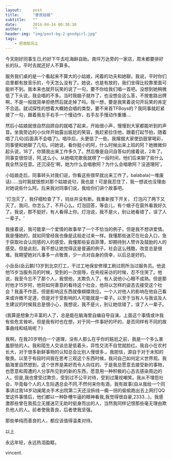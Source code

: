 ```yaml
---
layout:     post
title:      "善良姑娘"
subtitle:   ""
date:       2016-04-14 00:30:30
author:     ""
header-img: "img/post-bg-2-goodgirl.jpg"
tags:
    - 把酒慰风尘
---
```


   今天刚好同事生日,约好下午去吃海鲜自助。南坪万达旁的一家店，周末都要排好长的队，平时去就还好人不算多。
        
   服务我们桌的是一个看起来不算大的小姑娘，闲着的功夫和她聊。我说，平时你们店里都有放音乐的，今天怎么没有了。她说，也是有放的，我们坐得比较靠里面可能听不到。我本来也就开玩笑的说了一句，要不你给我们唱一首吧。没想到她稍微低了下头说，我会唱的不多。当时我脑子就炸了，也没想会这么答，不按套路出牌啊，不是一般就简单拒绝然后就走掉了吗。我一想，要是我笑着说句开玩笑的肯定不合适。就试探性的想着大概她会唱的类型，要不来首TFBoys的？我同事就赶紧接了一句，跟着我左手右手一个慢动作，右手左手慢动作重播....
        
   然后小姑娘就很自然自顾自的就唱了起来，开始很小声，慢慢到大家都能听到的声音。坐我旁边的小伙伴开始露出尴尬的笑容，我赶紧拉住他，跟着打起节拍，随着唱了几句(后面真不会唱了)。唱毕后，头更低了一些。我撺掇大家使劲鼓掌喝彩，同事便和她聊了几句。问她说，看你挺小的阿，什么时候出来上班的阿？她微微仰起头说，18了，你猜我出来工作多久了。然后像是自问自答似的接着说，2年了。同事变很惊讶，阿,这么小。从她唱完歌我就楞了一段时间，他们后来聊了些什么我全然没在意。还沉浸在'啊，她为什么会唱歌阿？为什么会唱歌阿？没道理阿'。

   小姑娘走后，同事转头对我们说，你看这些很早就出来工作了，balabala(一堆废话).....当时我就很想对那个姑娘说句，我也是！可是我忍住了，我一想说也没理由对她说些什么阿。后来我对同事们说，我给你们讲个故事吧。

   '灯泡灭了，我仔细检查了下，钨丝并没有断。我重新按下开关， 灯泡闪了两下又灭了。我问，你怎么了，不开心么。灯泡回答，等会儿，有个蛾子在窗外看我好久了。我说，那不挺好，有人看得上你。灯泡说，我不是火，别让她看错了，误了人一辈子。'

   我接着说，我可能拿一个爱情的故事举了一个不恰当的例子，但是我不想讲爱情。我是懂她的，就如同曾经我也像是这般走过来一样。我懂那些迷茫在社会入口，急于获取社会认同感的人的感受。我懂那些妄自菲薄，却期待别人赞许及鼓励的人的感受。但是此刻，我不想让她觉得这是普遍的例子。社会这么残酷，改变总是很难。我期望她对凡事多一点敬畏，少一点对自身的侥幸，以后总是好的。

   小岳岳(岳云鹏)13岁到北京打工，干过工地保安修理工刷过厕所当过服务员。他说他15岁当服务员的时候，受到的一次屈辱，在央视采访的时候，忍不住哭了。他说，我至今忘不了那个人，我恨他，太欺负人了。有人说他小心眼不成熟。但是那时他才15岁阿，他将如何善意的看待这个社会，他将以怎样的姿态去接受这个社会？我虽不作恶，但是影响这东西就像蝴蝶效应。一个人对他人的影响在他自己看来或许微不足道，但是对于受影响的人可能就是一辈子。以至于当有人与我谈及人生建议的时候我总是很小心，我想说，我不是火，别让她信错了，误了人一辈子。

   (我算是想象力丰富的人了，总是能在脑海里自编自导自演。上面这个事情或许我有些危言耸听。但是我有时也在想，对于同一件事好的坏的，是否同样有不同的故事曲线和结局呢？)

   我啊，在我20岁明白一个道理，没有人那么在乎你的尴尬之前，我是一个多么害羞胆怯的人。我和陌生人交谈总是低着头，异性交流不自觉就脸红。我自小在农村长大，对于很多新鲜事物的认知总会比别人慢很多.。我胆怯，源自于对于未知的敬畏。以至于有段时间我在思考三观这个东西时候，我问自己如何定义世界观。我脑海里自然想到，这个世界是美好而令人向往的。于是我总愿意去接受新的事物，也愿意和周遭的人分享所见到的新的东西，愿意用一种积极的心态去感染周边的人。但是,我也曾受过欺负，受到过不公平对待，受到过蔑视嘲笑。我从不埋怨社会，毕竟每个人的人生际遇总会不同,不然何来你有酒，我有故事(自从我给一个同事讲过我14岁动阑尾炎手术出院第二天还没拆线一瘸一拐的偷偷跑出去上网打QQ堂这件事情后，他们都以一种卧槽牛逼的眼神看我,我觉得很自豪,2333...)。我感激那些曾在我孤立无援迷茫无助时挺身而出的人，当然我同样记恨那些毫无理由欺负他人的人。前者使我善良，后者使我坚强。

   那些单纯而善良的人，都应该值得温柔对待。
   
   以上
   
   永远年轻，永远热泪盈眶。
   
   vincent.